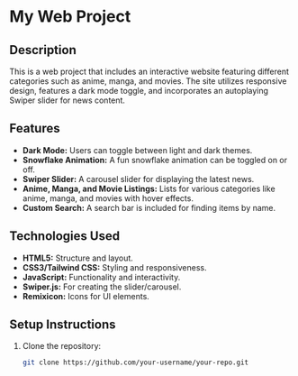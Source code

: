 # My Web Project

## Description
This is a web project that includes an interactive website featuring different categories such as anime, manga, and movies. The site utilizes responsive design, features a dark mode toggle, and incorporates an autoplaying Swiper slider for news content.

## Features
- **Dark Mode:** Users can toggle between light and dark themes.
- **Snowflake Animation:** A fun snowflake animation can be toggled on or off.
- **Swiper Slider:** A carousel slider for displaying the latest news.
- **Anime, Manga, and Movie Listings:** Lists for various categories like anime, manga, and movies with hover effects.
- **Custom Search:** A search bar is included for finding items by name.

## Technologies Used
- **HTML5:** Structure and layout.
- **CSS3/Tailwind CSS:** Styling and responsiveness.
- **JavaScript:** Functionality and interactivity.
- **Swiper.js:** For creating the slider/carousel.
- **Remixicon:** Icons for UI elements.

## Setup Instructions

1. Clone the repository:
   ```bash
   git clone https://github.com/your-username/your-repo.git
